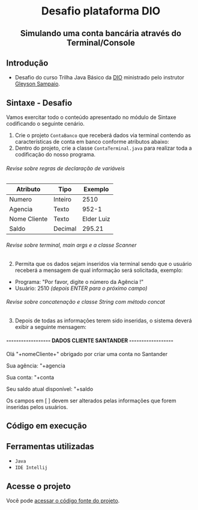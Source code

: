 <h1 align="center"> Desafio plataforma DIO </h1>
<h2 align="center"> Simulando uma conta bancária através do Terminal/Console </h2>

## Introdução
- Desafio do curso Trilha Java Básico da [DIO](www.dio.me) ministrado pelo instrutor [Gleyson Sampaio](https://github.com/glysns).

## Sintaxe - Desafio

Vamos exercitar todo o conteúdo apresentado no módulo de Sintaxe codificando o seguinte cenário.

1. Crie o projeto `ContaBanco` que receberá dados via terminal contendo as características de conta em banco conforme atributos abaixo:
2. Dentro do projeto, crie a classe `ContaTerminal.java` para realizar toda a codificação do nosso programa.

###### Revise sobre regras de declaração de variáveis

| Atributo  | Tipo     | Exemplo   
| --------- | ---------| ------- 
| Numero    | Inteiro  | 2510 
| Agencia   | Texto    | 952-1
| Nome Cliente | Texto    | Elder Luiz
| Saldo | Decimal |295.21


###### Revise sobre terminal, main args e a classe Scanner
2. Permita que os dados sejam inseridos via terminal sendo que o usuário receberá a mensagem de qual informação será solicitada, exemplo:

* Programa: "Por favor, digite o número da Agência !"
* Usuário: 2510 *(depois ENTER para o próximo campo)*

###### Revise sobre concatenação e classe String com método concat

3. Depois de todas as informações terem sido inseridas, o sistema deverá exibir a seguinte mensagem:


#### ------------------ DADOS CLIENTE SANTANDER ------------------

Olá "+nomeCliente+" obrigado por criar uma conta no Santander

Sua agência: "+agencia

Sua conta: "+conta

Seu saldo atual disponível: "+saldo


Os campos em [ ] devem ser alterados pelas informações que forem inseridas pelos usuários.

## Código em execução



<h2>Ferramentas utilizadas</h2>

- ``Java``
- ``IDE Intellij``

<h2>Acesse o projeto</h2>

Você pode [acessar o código fonte do projeto]().
